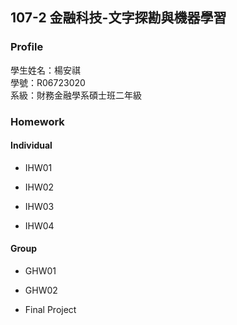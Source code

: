 ## 107-2 金融科技-文字探勘與機器學習

### Profile

學生姓名：楊安祺  
學號：R06723020  
系級：財務金融學系碩士班二年級  

### Homework

#### Individual  
* IHW01  
- IHW02  
* IHW03  
- IHW04  

#### Group  
* GHW01  
- GHW02  
* Final Project  
